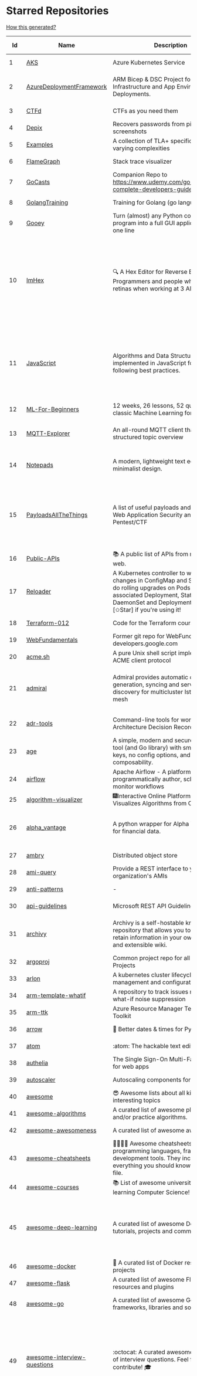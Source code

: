 # Starred Repositories  
[How this generated?](../master/USAGE.md)  
  
| Id 			| Name			| Description | Star Counts | Topics/Tags   | Last Updated 	|  
| ----------- | ----------- 	| ----------- | ----------- | ----------- 	| -----------   |  
|1|[AKS](https://github.com/Azure/AKS.git)|Azure Kubernetes Service|1627||23-11-2022|  
|2|[AzureDeploymentFramework](https://github.com/brwilkinson/AzureDeploymentFramework.git)|ARM Bicep & DSC Project for Azure Infrastructure and App Environment Deployments.|82|bicep, powershell, arm-templates, desiredstateconfiguration, azure|12-9-2022|  
|3|[CTFd](https://github.com/CTFd/CTFd.git)|CTFs as you need them|4335|ctf, security, education, flask, ctfd|18-11-2022|  
|4|[Depix](https://github.com/beurtschipper/Depix.git)|Recovers passwords from pixelized screenshots|22977||16-6-2022|  
|5|[Examples](https://github.com/tlaplus/Examples.git)|A collection of TLA+ specifications of varying complexities|990|tlaplus, pluscal, protocol, algorithm|29-11-2022|  
|6|[FlameGraph](https://github.com/brendangregg/FlameGraph.git)|Stack trace visualizer|13938||18-9-2022|  
|7|[GoCasts](https://github.com/StephenGrider/GoCasts.git)|Companion Repo to https://www.udemy.com/go-the-complete-developers-guide/|1829|||  
|8|[GolangTraining](https://github.com/GoesToEleven/GolangTraining.git)|Training for Golang (go language)|8617||4-12-2018|  
|9|[Gooey](https://github.com/chriskiehl/Gooey.git)|Turn (almost) any Python command line program into a full GUI application with one line|16923||8-5-2022|  
|10|[ImHex](https://github.com/WerWolv/ImHex.git)|🔍 A Hex Editor for Reverse Engineers, Programmers and people who value their retinas when working at 3 AM.|22659|hex-editor, reverse-engineering, ips, dear-imgui, disassembler, analyzer, mathematical-evaluator, pattern-language, dark-mode, hacktoberfest, forensics, multi-platform, binary-analysis, c-plus-plus, static-analysis, windows, cybersecurity, hacking, preprocessor|29-11-2022|  
|11|[JavaScript](https://github.com/TheAlgorithms/JavaScript.git)|Algorithms and Data Structures implemented in JavaScript for beginners, following best practices.|23834|algorithm, algorithm-challenges, data-structures, cryptography, cipher, search, sort, sorting-algorithms, mathematics, conversions, hacktoberfest, javascript, algorithms-implemented, algorithms|13-11-2022|  
|12|[ML-For-Beginners](https://github.com/microsoft/ML-For-Beginners.git)|12 weeks, 26 lessons, 52 quizzes, classic Machine Learning for all|42955||27-9-2022|  
|13|[MQTT-Explorer](https://github.com/thomasnordquist/MQTT-Explorer.git)|An all-round MQTT client that provides a structured topic overview|2063|mqtt, mqtt-explorer, homeautomation, mqtt-client, mqtt-smarthome, mqtt-tool|27-2-2022|  
|14|[Notepads](https://github.com/0x7c13/Notepads.git)|A modern, lightweight text editor with a minimalist design.|6897|fluent, notepad, texteditor, uwp, markdown, diff-viewer, windows, app|7-6-2022|  
|15|[PayloadsAllTheThings](https://github.com/swisskyrepo/PayloadsAllTheThings.git)|A list of useful payloads and bypass for Web Application Security and Pentest/CTF|43286|pentest, payload, bypass, web-application, hacking, vulnerability, bounty, methodology, privilege-escalation, penetration-testing, cheatsheet, security, enumeration, bugbounty, redteam, payloads, hacktoberfest|26-11-2022|  
|16|[Public-APIs](https://github.com/n0shake/Public-APIs.git)|📚 A public list of APIs from round the web.|19181|||  
|17|[Reloader](https://github.com/stakater/Reloader.git)|A Kubernetes controller to watch changes in ConfigMap and Secrets and do rolling upgrades on Pods with their associated Deployment, StatefulSet, DaemonSet and DeploymentConfig – [✩Star] if you're using it!|4380||10-10-2022|  
|18|[Terraform-012](https://github.com/addamstj/Terraform-012.git)|Code for the Terraform course|77||6-7-2020|  
|19|[WebFundamentals](https://github.com/google/WebFundamentals.git)|Former git repo for WebFundamentals on developers.google.com|13598||10-8-2022|  
|20|[acme.sh](https://github.com/acmesh-official/acme.sh.git)|A pure Unix shell script implementing ACME client protocol|29421||23-11-2022|  
|21|[admiral](https://github.com/istio-ecosystem/admiral.git)|Admiral provides automatic configuration generation, syncing and service discovery for multicluster Istio service mesh|492|admiral, service-mesh, istio, k8s, multi-cluster, automation, configuration, service-discovery, multicluster, microservices, clusters|14-11-2022|  
|22|[adr-tools](https://github.com/npryce/adr-tools.git)|Command-line tools for working with Architecture Decision Records|3638|architecture-decision-records, documentation, architecture, markdown|30-3-2020|  
|23|[age](https://github.com/FiloSottile/age.git)|A simple, modern and secure encryption tool (and Go library) with small explicit keys, no config options, and UNIX-style composability.|12140|built-at-rc, age-encryption|28-10-2022|  
|24|[airflow](https://github.com/apache/airflow.git)|Apache Airflow - A platform to programmatically author, schedule, and monitor workflows|28304||30-11-2022|  
|25|[algorithm-visualizer](https://github.com/algorithm-visualizer/algorithm-visualizer.git)|:fireworks:Interactive Online Platform that Visualizes Algorithms from Code|41454||13-4-2022|  
|26|[alpha_vantage](https://github.com/RomelTorres/alpha_vantage.git)|A python wrapper for Alpha Vantage API for financial data.|3778|alpha-vantage, pandas, financial-data, python, stock, alphavantage, json, finance, api-wrapper, cryptocurrency, bitcoin|14-6-2021|  
|27|[ambry](https://github.com/linkedin/ambry.git)|Distributed object store|1567||22-11-2022|  
|28|[ami-query](https://github.com/intuit/ami-query.git)|Provide a REST interface to your organization's AMIs|39||31-8-2020|  
|29|[anti-patterns](https://github.com/tonybaloney/anti-patterns.git)|-|115||15-7-2022|  
|30|[api-guidelines](https://github.com/microsoft/api-guidelines.git)|Microsoft REST API Guidelines|20358||16-11-2022|  
|31|[archivy](https://github.com/archivy/archivy.git)|Archivy is a self-hostable knowledge repository that allows you to learn and retain information in your own personal and extensible wiki.|2936|elasticsearch, knowledge, productivity, python, knowledge-base, note-taking, digital-brain, cli, hacktoberfest|8-9-2022|  
|32|[argoproj](https://github.com/argoproj/argoproj.git)|Common project repo for all Argo Projects|365||26-11-2022|  
|33|[arlon](https://github.com/arlonproj/arlon.git)|A kubernetes cluster lifecycle management and configuration tool|103|kubernetes, k8s, gitops|29-11-2022|  
|34|[arm-template-whatif](https://github.com/Azure/arm-template-whatif.git)|A repository to track issues related to what-if noise suppression|65||2-8-2022|  
|35|[arm-ttk](https://github.com/Azure/arm-ttk.git)|Azure Resource Manager Template Toolkit|354||21-11-2022|  
|36|[arrow](https://github.com/arrow-py/arrow.git)|🏹 Better dates & times for Python|8131||15-11-2022|  
|37|[atom](https://github.com/atom/atom.git)|:atom: The hackable text editor|58742||22-11-2022|  
|38|[authelia](https://github.com/authelia/authelia.git)|The Single Sign-On Multi-Factor portal for web apps|14780||29-11-2022|  
|39|[autoscaler](https://github.com/kubernetes/autoscaler.git)|Autoscaling components for Kubernetes|6296||29-11-2022|  
|40|[awesome](https://github.com/sindresorhus/awesome.git)|😎 Awesome lists about all kinds of interesting topics|228044|awesome, awesome-list, unicorns, lists, resources|28-11-2022|  
|41|[awesome-algorithms](https://github.com/tayllan/awesome-algorithms.git)|A curated list of awesome places to learn and/or practice algorithms.|12747||9-5-2022|  
|42|[awesome-awesomeness](https://github.com/bayandin/awesome-awesomeness.git)|A curated list of awesome awesomeness|29562||24-3-2022|  
|43|[awesome-cheatsheets](https://github.com/LeCoupa/awesome-cheatsheets.git)|👩‍💻👨‍💻 Awesome cheatsheets for popular programming languages, frameworks and development tools. They include everything you should know in one single file.|31443||28-8-2022|  
|44|[awesome-courses](https://github.com/prakhar1989/awesome-courses.git)|:books: List of awesome university courses for learning Computer Science!|44172||12-11-2022|  
|45|[awesome-deep-learning](https://github.com/ChristosChristofidis/awesome-deep-learning.git)|A curated list of awesome Deep Learning tutorials, projects and communities.|19836|deep-learning, neural-network, machine-learning, awesome, awesome-list, recurrent-networks, deep-networks, deep-learning-tutorial, face-images||  
|46|[awesome-docker](https://github.com/veggiemonk/awesome-docker.git)|:whale: A curated list of Docker resources and projects|23517||25-11-2022|  
|47|[awesome-flask](https://github.com/humiaozuzu/awesome-flask.git)|A curated list of awesome Flask resources and plugins|11000|flask, flask-resources, awesome|17-9-2019|  
|48|[awesome-go](https://github.com/avelino/awesome-go.git)|A curated list of awesome Go frameworks, libraries and software|91937|golang, golang-library, go, awesome, awesome-list, hacktoberfest|28-11-2022|  
|49|[awesome-interview-questions](https://github.com/DopplerHQ/awesome-interview-questions.git)|:octocat: A curated awesome list of lists of interview questions. Feel free to contribute! :mortar_board: |51662|awesome-list, awesomeness, interview-questions, interviewing, interview-practice, ruby, javascript, awesome, list, python-interview-questions, rails-interview, javascript-interview-questions, angularjs-interview-questions, android-interview-questions||  
|50|[awesome-kubernetes](https://github.com/ramitsurana/awesome-kubernetes.git)|A curated list for awesome kubernetes sources :ship::tada:|13261|kubernetes, minikube, meetup, resource, kubernetes-sources, google-cloud, kubernetes-cluster, deploy-kubernetes, aws, enterprise-kubernetes-products, monitoring-kubernetes, azure, schedule, google-kubernetes, docker, cloud-providers, books, machine-learning|27-11-2022|  
|51|[awesome-kubernetes](https://github.com/nubenetes/awesome-kubernetes.git)|A curated list of awesome references collected since 2018.|365||6-11-2022|  
|52|[awesome-macOS](https://github.com/iCHAIT/awesome-macOS.git)|  A curated list of awesome applications, softwares, tools and shiny things for macOS.|13637|macos, mac, awesome-list, apple, awesome-lists, awesome, list||  
|53|[awesome-machine-learning](https://github.com/josephmisiti/awesome-machine-learning.git)|A curated list of awesome Machine Learning frameworks, libraries and software.|56833||23-11-2022|  
|54|[awesome-macos-command-line](https://github.com/herrbischoff/awesome-macos-command-line.git)|Use your macOS terminal shell to do awesome things.|26648||2-9-2021|  
|55|[awesome-microservices](https://github.com/mfornos/awesome-microservices.git)|A curated list of Microservice Architecture related principles and technologies.|11622|awesome, microservices, microservices-architecture, cloud-native, cloud-computing||  
|56|[awesome-pentest](https://github.com/enaqx/awesome-pentest.git)|A collection of awesome penetration testing resources, tools and other shiny things|17338||25-8-2022|  
|57|[awesome-python](https://github.com/vinta/awesome-python.git)|A curated list of awesome Python frameworks, libraries, software and resources|148317||24-10-2022|  
|58|[awesome-python-applications](https://github.com/mahmoud/awesome-python-applications.git)|💿 Free software that works great, and also happens to be open-source Python. |14105|python, application, video, audio, graphics, gui, productivity, education, science, game|10-7-2022|  
|59|[awesome-readme](https://github.com/matiassingers/awesome-readme.git)|A curated list of awesome READMEs|13388|awesome-list, awesome, list, readme|26-10-2022|  
|60|[awesome-scalability](https://github.com/binhnguyennus/awesome-scalability.git)|The Patterns of Scalable, Reliable, and Performant Large-Scale Systems|42092|system-design, backend, scalability, interview, architecture, devops, design-patterns, interview-questions, awesome-list, big-data, awesome, resources, lists, web-development, programming, system, interview-practice, computer-science, distributed-systems, machine-learning|6-11-2022|  
|61|[awesome-selfhosted](https://github.com/awesome-selfhosted/awesome-selfhosted.git)|A list of Free Software network services and web applications which can be hosted on your own servers|109993|selfhosted, awesome, awesome-list, privacy, hosting, cloud, self-hosted|29-11-2022|  
|62|[awesome-shell](https://github.com/alebcay/awesome-shell.git)|A curated list of awesome command-line frameworks, toolkits, guides and gizmos. Inspired by awesome-php.|25652||27-4-2022|  
|63|[awesome-sysadmin](https://github.com/awesome-foss/awesome-sysadmin.git)|A curated list of amazingly awesome open source sysadmin resources.|15835|awesome, awesome-list, sysadmin, list|13-11-2022|  
|64|[awesome-vscode](https://github.com/viatsko/awesome-vscode.git)|🎨 A curated list of delightful VS Code packages and resources.|21490|visual-studio, vscode, vscode-theme, vscode-extension, awesome, awesome-list, list, visualstudio, visual-studio-code, visual-studio-code-extension, visual-studio-code-theme||  
|65|[aws-cdk](https://github.com/aws/aws-cdk.git)|The AWS Cloud Development Kit is a framework for defining cloud infrastructure in code|9549|aws, infrastructure-as-code, typescript, cloud-infrastructure|29-11-2022|  
|66|[aws-cli](https://github.com/aws/aws-cli.git)|Universal Command Line Interface for Amazon Web Services|13160||29-11-2022|  
|67|[aws-eks-kubernetes-masterclass](https://github.com/stacksimplify/aws-eks-kubernetes-masterclass.git)|AWS EKS Kubernetes - Masterclass   DevOps, Microservices|654|kubernetes, kubernetes-pods, kubernetes-deployment, kubernetes-services, kubernetes-secrets, aws-eks, aws-eks-cluster, aws-ebs, aws-rds, aws-alb, aws-alb-ingress-controller, aws-fargate, aws-codebuild, aws-codecommit, aws-codepipeline, fluentd, aws-cloudwatch, docker, yaml|3-3-2022|  
|68|[azkaban](https://github.com/azkaban/azkaban.git)|Azkaban workflow manager.|4168||29-11-2022|  
|69|[azure-cli](https://github.com/Azure/azure-cli.git)|Azure Command-Line Interface|3323|azure, azure-cli, cloud|29-11-2022|  
|70|[azure-docs-bicep-samples](https://github.com/Azure/azure-docs-bicep-samples.git)|-|39||1-11-2022|  
|71|[azure-functions-host](https://github.com/Azure/azure-functions-host.git)|The host/runtime that powers Azure Functions|1775||29-11-2022|  
|72|[azure-monitor-opencensus-python](https://github.com/Azure-Samples/azure-monitor-opencensus-python.git)|Sample repository demonstrating Azure Monitor exporters for Opencensus Python|17||3-8-2022|  
|73|[azure-powershell](https://github.com/Azure/azure-powershell.git)|Microsoft Azure PowerShell|3373|azure, powershell, microsoft-azure-powershell, arm, microsoft|30-11-2022|  
|74|[azure-rest-api-specs](https://github.com/Azure/azure-rest-api-specs.git)|The source for REST API specifications for Microsoft Azure.|1887||30-11-2022|  
|75|[azure-sdk-for-python](https://github.com/Azure/azure-sdk-for-python.git)|This repository is for active development of the Azure SDK for Python. For consumers of the SDK we recommend visiting our public developer docs at https://docs.microsoft.com/python/azure/ or our versioned developer docs at https://azure.github.io/azure-sdk-for-python. |3319|python, azure, azure-sdk, hacktoberfest|30-11-2022|  
|76|[azure4everyone-samples](https://github.com/MarczakIO/azure4everyone-samples.git)|-|200||12-2-2022|  
|77|[backstage](https://github.com/backstage/backstage.git)|Backstage is an open platform for building developer portals|19450|infrastructure, dx, developer-experience, developer-portal, service-catalog, microservices, cncf, backstage, hacktoberfest|30-11-2022|  
|78|[behave](https://github.com/behave/behave.git)|BDD, Python style.|2729||23-11-2022|  
|79|[benten](https://github.com/intuit/benten.git)|Chatbot Development Framework (with Slack integration for Jira and Jenkins)|131||31-3-2021|  
|80|[bhai-lang](https://github.com/DulLabs/bhai-lang.git)|A toy programming language written in Typescript|3569||17-4-2022|  
|81|[bicep](https://github.com/Azure/bicep.git)|Bicep is a declarative language for describing and deploying Azure resources|2608||29-11-2022|  
|82|[bitcoin](https://github.com/bitcoin/bitcoin.git)|Bitcoin Core integration/staging tree|67183|bitcoin, c-plus-plus, p2p, cryptocurrency, cryptography|29-11-2022|  
|83|[black](https://github.com/psf/black.git)|The uncompromising Python code formatter|30324|python, code, formatter, codeformatter, gofmt, yapf, autopep8, pre-commit-hook, hacktoberfest|21-11-2022|  
|84|[blackfriday](https://github.com/russross/blackfriday.git)|Blackfriday: a markdown processor for Go|5046||27-10-2020|  
|85|[bokeh](https://github.com/bokeh/bokeh.git)|Interactive Data Visualization in the browser, from  Python|16946|bokeh, python, interactive-plots, javascript, visualization, plotting, plots, data-visualisation, notebooks, jupyter, visualisation, numfocus|29-11-2022|  
|86|[boto3](https://github.com/boto/boto3.git)|AWS SDK for Python|7736||29-11-2022|  
|87|[boulder](https://github.com/letsencrypt/boulder.git)|An ACME-based certificate authority, written in Go. |4477|boulder, go, acme, certificate-authority, tls, lets-encrypt, ca, pki, rfc8555|29-11-2022|  
|88|[brackets](https://github.com/adobe/brackets.git)|An open source code editor for the web, written in JavaScript, HTML and CSS.|33520||18-3-2021|  
|89|[brooklin](https://github.com/linkedin/brooklin.git)|An extensible distributed system for reliable nearline data streaming at scale|801|distributed-systems, data-streaming, scalability, kafka-mirror-maker, kafka, change-data-capture, java, linkedin|14-11-2022|  
|90|[brotli](https://github.com/google/brotli.git)|Brotli compression format|11667||17-11-2022|  
|91|[build-your-own-x](https://github.com/codecrafters-io/build-your-own-x.git)|Master programming by recreating your favorite technologies from scratch.|176296|programming, tutorials, tutorial-code, tutorial-exercises, free, awesome-list|28-11-2022|  
|92|[caddy](https://github.com/caddyserver/caddy.git)|Fast and extensible multi-platform HTTP/1-2-3 web server with automatic HTTPS|44533|go, web-server, caddyfile, http, http-server, reverse-proxy, https, tls, automatic-https, privacy, security, acme, caddy, golang, http3, hacktoberfest|24-11-2022|  
|93|[celery](https://github.com/celery/celery.git)|Distributed Task Queue (development branch)|20505|python, task-manager, task-scheduler, task-runner, queue-workers, queued-jobs, queue-tasks, amqp, redis, sqs, sqs-queue, python3, python-library, redis-queue||  
|94|[cert-manager](https://github.com/cert-manager/cert-manager.git)|Automatically provision and manage TLS certificates in Kubernetes|9670|kubernetes, letsencrypt, tls, certificate, crd, hacktoberfest||  
|95|[chalice](https://github.com/aws/chalice.git)|Python Serverless Microframework for AWS|9325|python, aws, aws-lambda, cloud, serverless, serverless-framework, aws-apigateway, lambda, python3, python27|1-9-2022|  
|96|[chaosmonkey](https://github.com/Netflix/chaosmonkey.git)|Chaos Monkey is a resiliency tool that helps applications tolerate random instance failures.|12960||30-10-2020|  
|97|[charts](https://github.com/helm/charts.git)|⚠️(OBSOLETE) Curated applications for Kubernetes|15462||21-12-2021|  
|98|[cheat.sh](https://github.com/chubin/cheat.sh.git)|the only cheat sheet you need|32899||18-4-2022|  
|99|[cilium](https://github.com/cilium/cilium.git)|eBPF-based Networking, Security, and Observability|13648||30-11-2022|  
|100|[clair](https://github.com/quay/clair.git)|Vulnerability Static Analysis for Containers|9188|containers, static-analysis, go, kubernetes, docker, oci, oci-image, vulnerabilities, clair|23-11-2022|  
|101|[cli](https://github.com/cli/cli.git)|GitHub’s official command line tool|30594|github-api-v4, cli, git, golang|28-11-2022|  
|102|[cli-spinners](https://github.com/sindresorhus/cli-spinners.git)|Spinners for use in the terminal|2071||24-7-2022|  
|103|[cli53](https://github.com/barnybug/cli53.git)|Command line tool for Amazon Route 53|1828||8-4-2022|  
|104|[click](https://github.com/pallets/click.git)|Python composable command line interface toolkit|13220|python, cli, click, pallets||  
|105|[cloud-custodian](https://github.com/cloud-custodian/cloud-custodian.git)|Rules engine for cloud security, cost optimization, and governance, DSL in yaml for policies to query, filter, and take actions on resources|4540|aws, compliance, cloud, rules-engine, cloud-computing, management, serverless, lambda, gcp, azure|29-11-2022|  
|106|[cobra](https://github.com/spf13/cobra.git)|A Commander for modern Go CLI interactions|29737||26-11-2022|  
|107|[codebytere.github.io](https://github.com/codebytere/codebytere.github.io.git)|personal website|467||15-9-2022|  
|108|[codesearch](https://github.com/google/codesearch.git)|Fast, indexed regexp search over large file trees|3207||29-3-2020|  
|109|[compose](https://github.com/docker/compose.git)|Define and run multi-container applications with Docker|27867|docker, docker-compose, orchestration, go, golang|29-11-2022|  
|110|[consul](https://github.com/hashicorp/consul.git)|Consul is a distributed, highly available, and data center aware solution to connect and configure applications across dynamic, distributed infrastructure.|25712|consul, service-mesh, service-discovery, kubernetes, vault, ecs, api-gateway|29-11-2022|  
|111|[containerd](https://github.com/containerd/containerd.git)|An open and reliable container runtime|12631||30-11-2022|  
|112|[core](https://github.com/home-assistant/core.git)|:house_with_garden: Open source home automation that puts local control and privacy first.|56337|python, home-automation, iot, internet-of-things, mqtt, raspberry-pi, asyncio, hacktoberfest|30-11-2022|  
|113|[coredns](https://github.com/coredns/coredns.git)|CoreDNS is a DNS server that chains plugins|10012||28-11-2022|  
|114|[coreutils](https://github.com/uutils/coreutils.git)|Cross-platform Rust rewrite of the GNU coreutils|12849|rust, coreutils, gnu-coreutils, busybox, cross-platform, command-line-tool||  
|115|[crouton](https://github.com/dnschneid/crouton.git)|Chromium OS Universal Chroot Environment|8231|chroot, shell, crouton, minecraft, ubuntu, debian, kali, linux, chromeos|27-11-2022|  
|116|[curl](https://github.com/curl/curl.git)|A command line tool and library for transferring data with URL syntax, supporting DICT, FILE, FTP, FTPS, GOPHER, GOPHERS, HTTP, HTTPS, IMAP, IMAPS, LDAP, LDAPS, MQTT, POP3, POP3S, RTMP, RTMPS, RTSP, SCP, SFTP, SMB, SMBS, SMTP, SMTPS, TELNET and TFTP. libcurl offers a myriad of powerful features|27581|http, https, ftp, user-agent, client, library, curl, libcurl, c, transfer-data, ldap, mqtt, sftp, scp, imaps, gopher, pop3, transferring-data, hacktoberfest|29-11-2022|  
|117|[dailybot](https://github.com/sapumar/dailybot.git)|Simple telegram bot to remind about the daily stand up|8||23-12-2021|  
|118|[dapr](https://github.com/dapr/dapr.git)|Dapr is a portable, event-driven, runtime for building distributed applications across cloud and edge.|19926||28-11-2022|  
|119|[dashboard](https://github.com/kubernetes/dashboard.git)|General-purpose web UI for Kubernetes clusters|11916|||  
|120|[datamodel-code-generator](https://github.com/koxudaxi/datamodel-code-generator.git)|Pydantic model generator for easy conversion of JSON, OpenAPI, JSON Schema, and YAML data sources.|1289|openapi, code-generator, python, pydantic, generator, fastapi, json-schema, datamodel, swagger, yaml, csv, openapi-codegen, swagger-codegen|23-11-2022|  
|121|[deepdiff](https://github.com/seperman/deepdiff.git)|DeepDiff: Deep Difference and search of any Python object/data. DeepHash: Hash of any object based on its contents. Delta: Use deltas to reconstruct objects by adding deltas together.|1527|python, tree, deep-search, repetition, difference, comparison, report-repetition, nested, recursive, diff, delta, distance, distance-calculation, deepdiff, deephash, hash, hashing, reconstruction|18-10-2022|  
|122|[design-patterns-for-humans](https://github.com/kamranahmedse/design-patterns-for-humans.git)|An ultra-simplified explanation to design patterns|35504|design-patterns, architecture, software-engineering, engineering, principles, computer-science|27-8-2022|  
|123|[developer-roadmap](https://github.com/kamranahmedse/developer-roadmap.git)|Interactive roadmaps, guides and other educational content to help developers grow in their careers.|219782|computer-science, roadmap, developer-roadmap, frontend-roadmap, devops-roadmap, backend-roadmap, react-roadmap, angular-roadmap, python-roadmap, go-roadmap, java-roadmap, dba-roadmap, vue-roadmap, blockchain-roadmap, javascript-roadmap, nodejs-roadmap, qa-roadmap, software-architect-roadmap|29-11-2022|  
|124|[devops-exercises](https://github.com/bregman-arie/devops-exercises.git)|Linux, Jenkins, AWS, SRE, Prometheus, Docker, Python, Ansible, Git, Kubernetes, Terraform, OpenStack, SQL, NoSQL, Azure, GCP, DNS, Elastic, Network, Virtualization. DevOps Interview Questions|33933|devops, aws, linux, ansible, python, docker, prometheus, containers, git, kubernetes, interview, interview-questions, terraform, azure, openstack, sql, coding, sre, production-engineer|23-11-2022|  
|125|[diagrams](https://github.com/mingrammer/diagrams.git)|:art: Diagram as Code for prototyping cloud system architectures|27247|diagram, diagram-as-code, architecture, graphviz|27-11-2022|  
|126|[discourse](https://github.com/discourse/discourse.git)|A platform for community discussion. Free, open, simple.|36901|discourse, javascript, rails, ruby, ember, forum, postgresql|30-11-2022|  
|127|[dive](https://github.com/wagoodman/dive.git)|A tool for exploring each layer in a docker image|34662||2-7-2021|  
|128|[django](https://github.com/django/django.git)|The Web framework for perfectionists with deadlines.|67509|python, django, web, framework, orm, templates, models, views, apps|29-11-2022|  
|129|[django-health-check](https://github.com/revsys/django-health-check.git)|a pluggable app that runs a full check on the deployment, using a number of plugins to check e.g. database, queue server, celery processes, etc.|917|django, monitoring|8-11-2022|  
|130|[dns](https://github.com/miekg/dns.git)|DNS library in Go|6627|dnssec, go, dns-library, dns|12-11-2022|  
|131|[dnsperf](https://github.com/cobblau/dnsperf.git)|A DNS performance tool.|204||14-10-2017|  
|132|[docker-cheat-sheet](https://github.com/wsargent/docker-cheat-sheet.git)|Docker Cheat Sheet|21235|docker, cheet-sheet|23-6-2022|  
|133|[dockerfiles](https://github.com/jessfraz/dockerfiles.git)|Various Dockerfiles I use on the desktop and on servers.|12870|dockerfiles, bash, docker, dockerfile, linux, shell, containers|27-3-2021|  
|134|[doitlive](https://github.com/sloria/doitlive.git)|Because sometimes you need to do it live|3215|command-line, presentations, python, live-coding, cli, click, bash, zsh, ipython, script, hacktoberfest||  
|135|[draft-classic](https://github.com/Azure/draft-classic.git)|A tool for developers to create cloud-native applications on Kubernetes.|3946|||  
|136|[drawio](https://github.com/jgraph/drawio.git)|draw.io is a JavaScript, client-side editor for general diagramming and whiteboarding|32199||22-11-2022|  
|137|[duf](https://github.com/muesli/duf.git)|Disk Usage/Free Utility - a better 'df' alternative|10184|hacktoberfest, disk-space, disk-usage, df, linux, macos, freebsd, openbsd, windows, user-friendly, cli, terminal, filesystem, tui|8-11-2022|  
|138|[echarts](https://github.com/apache/echarts.git)|Apache ECharts is a powerful, interactive charting and data visualization library for browser|53494|echarts, data-visualization, charts, charting-library, visualization, apache, data-viz, canvas, svg|25-11-2022|  
|139|[echo](https://github.com/labstack/echo.git)|High performance, minimalist Go web framework|24326|go, echo, web, middleware, microservice, websocket, ssl, letsencrypt, micro-framework, https, http2, web-framework, labstack-echo||  
|140|[ecs-refarch-service-discovery](https://github.com/awslabs/ecs-refarch-service-discovery.git)|An EC2 Container Service Reference Architecture for providing Service Discovery to containers using CloudWatch Events, Lambda and Route 53 private hosted zones. |441||25-7-2016|  
|141|[eks-anywhere](https://github.com/aws/eks-anywhere.git)|Run Amazon EKS on your own infrastructure 🚀|1668|kubernetes, aws, k8s, kubernetes-cluster, kubernetes-deployment, eks, vmware, docker, baremetal, baremetal-provisioning, tinkerbell|30-11-2022|  
|142|[elasticsearch](https://github.com/elastic/elasticsearch.git)|Free and Open, Distributed, RESTful Search Engine|62003|elasticsearch, java, search-engine|29-11-2022|  
|143|[eng-practices](https://github.com/google/eng-practices.git)|Google's Engineering Practices documentation|18927||17-8-2022|  
|144|[engineering-blogs](https://github.com/kilimchoi/engineering-blogs.git)|A curated list of engineering blogs|22467|engineering-blogs, tech, programming-blogs, software-development, lists|28-10-2022|  
|145|[envoy](https://github.com/envoyproxy/envoy.git)|Cloud-native high-performance edge/middle/service proxy|20991|cats, rocket-ships, cars, more-cats, cats-over-dogs, nanoservices, corgis, cncf|30-11-2022|  
|146|[eruda](https://github.com/liriliri/eruda.git)|Console for mobile browsers|13207|console, mobile, debugger, developer-tools, eruda|29-11-2022|  
|147|[etcd](https://github.com/etcd-io/etcd.git)|Distributed reliable key-value store for the most critical data of a distributed system|41969|||  
|148|[every-programmer-should-know](https://github.com/mtdvio/every-programmer-should-know.git)|A collection of (mostly) technical things every software developer should know about|64855||23-11-2022|  
|149|[ewd998](https://github.com/tlaplus-workshops/ewd998.git)|Distributed termination detection on a ring, due to Shmuel Safra:|30|termination, detection, distsys, tlaplus, specs, model-checking, theorem-proving, refinement, safety, liveness|28-10-2022|  
|150|[examples](https://github.com/kubernetes/examples.git)|Kubernetes application example tutorials|5283||21-7-2022|  
|151|[external-dns](https://github.com/kubernetes-sigs/external-dns.git)|Configure external DNS servers (AWS Route53, Google CloudDNS and others) for Kubernetes Ingresses and Services|5835|dns, kubernetes, route53, aws, clouddns, gcp, ingress, k8s-sig-network, dns-record, dns-providers, external-dns, dns-controller, dns-servers|29-11-2022|  
|152|[faas](https://github.com/openfaas/faas.git)|OpenFaaS - Serverless Functions Made Simple|22396|functions-as-a-service, functions, lambda, serverless, prometheus, kubernetes, k8s, serverless-functions, paas, gitops, faas, docker, golang, nodejs|24-10-2022|  
|153|[face_recognition](https://github.com/ageitgey/face_recognition.git)|The world's simplest facial recognition api for Python and the command line|46627||10-6-2022|  
|154|[faker](https://github.com/joke2k/faker.git)|Faker is a Python package that generates fake data for you.|15113|python, fake, testing, dataset, fake-data, test-data, test-data-generator|28-11-2022|  
|155|[falcon](https://github.com/falconry/falcon.git)|The no-magic web data plane API and microservices framework for Python developers, with a focus on reliability, correctness, and performance at scale.|8959|python, framework, rest, microservices, web, api, http, wsgi, asgi, api-rest, hacktoberfest-accepted, hacktoberfest2022, hacktoberfest|27-11-2022|  
|156|[fastapi](https://github.com/tiangolo/fastapi.git)|FastAPI framework, high performance, easy to learn, fast to code, ready for production|52021|python, json, swagger-ui, redoc, starlette, openapi, api, openapi3, framework, async, asyncio, uvicorn, python3, python-types, pydantic, json-schema, fastapi, swagger, rest, web|29-11-2022|  
|157|[fasthttp](https://github.com/valyala/fasthttp.git)|Fast HTTP package for Go. Tuned for high performance. Zero memory allocations in hot paths. Up to 10x faster than net/http|18741|||  
|158|[fd](https://github.com/sharkdp/fd.git)|A simple, fast and user-friendly alternative to 'find'|25447|command-line, tool, filesystem, search, regex, rust, cli, terminal, hacktoberfest|29-11-2022|  
|159|[first-contributions](https://github.com/firstcontributions/first-contributions.git)|🚀✨ Help beginners to contribute to open source projects|30289|open-source, tutorial, contribution, community, tutorials, beginner, beginner-friendly, contributions, contributions-welcome, good-first-issue, help-wanted|30-11-2022|  
|160|[flamethrower](https://github.com/DNS-OARC/flamethrower.git)|a DNS performance and functional testing utility supporting UDP, TCP, DoT and DoH (by @ns1labs)|263||5-7-2022|  
|161|[flasgger](https://github.com/flasgger/flasgger.git)|Easy OpenAPI specs and Swagger UI for your Flask API|3123|api, flask, openapi, openapi-specification, marshmallow, swagger, swagger-ui, api-documentation, api-framework, flask-restful, restful, rest-api, flask-extension, flask-extensions|21-1-2022|  
|162|[flask-celery-example](https://github.com/miguelgrinberg/flask-celery-example.git)|This repository contains the example code for my blog article Using Celery with Flask.|1109||12-9-2021|  
|163|[flower](https://github.com/mher/flower.git)|Real-time monitor and web admin for Celery distributed task queue|5465|celery, task-queue, monitoring, administration, workers, rabbitmq, redis, python, asynchronous|14-11-2022|  
|164|[flux](https://github.com/fluxcd/flux.git)|Successor: https://github.com/fluxcd/flux2|6948|kubernetes, gitops, legacy|1-11-2022|  
|165|[forcediphttpsadapter](https://github.com/Roadmaster/forcediphttpsadapter.git)|A requests TransportAdapter allowing to force a specific IP for HTTPS connections.|43||1-11-2021|  
|166|[fortio](https://github.com/fortio/fortio.git)|Fortio load testing library, command line tool, advanced echo server and web UI in go (golang). Allows to specify a set query-per-second load and record latency histograms and other useful stats.|2758||24-11-2022|  
|167|[free-for-dev](https://github.com/ripienaar/free-for-dev.git)|A list of SaaS, PaaS and IaaS offerings that have free tiers of interest to devops and infradev|62869|free-for-developers, awesome-list||  
|168|[free-programming-books](https://github.com/EbookFoundation/free-programming-books.git)|:books: Freely available programming books|257155|education, books, list, resource, hacktoberfest|27-11-2022|  
|169|[frp](https://github.com/fatedier/frp.git)|A fast reverse proxy to help you expose a local server behind a NAT or firewall to the internet.|62296|||  
|170|[fucking-algorithm](https://github.com/labuladong/fucking-algorithm.git)|刷算法全靠套路，认准 labuladong 就够了！English version supported! Crack LeetCode, not only how, but also why. |112260|leetcode, algorithms, interview-questions, data-structures, kmp, dynamic-programming, computer-science, dynamic-programming-algorithm|29-11-2022|  
|171|[gcsfuse](https://github.com/GoogleCloudPlatform/gcsfuse.git)|A user-space file system for interacting with Google Cloud Storage|1565||29-11-2022|  
|172|[gin](https://github.com/gin-gonic/gin.git)|Gin is a HTTP web framework written in Go (Golang). It features a Martini-like API with much better performance -- up to 40 times faster. If you need smashing performance, get yourself some Gin.|64723|server, middleware, framework, go, router, performance, gin|23-11-2022|  
|173|[git-standup](https://github.com/kamranahmedse/git-standup.git)|Recall what you did on the last working day. Psst! or be nosy and find what someone else in your team did ;-)|7269|standup, git-standup, agile, meeting, git, git-addons, git-|30-9-2021|  
|174|[gitbook](https://github.com/GitbookIO/gitbook.git)|📝 Modern documentation format and toolchain using Git and Markdown|25210||27-12-2018|  
|175|[github-cheat-sheet](https://github.com/tiimgreen/github-cheat-sheet.git)|A list of cool features of Git and GitHub.|38291|awesome, awesome-list, list, github, git|28-5-2022|  
|176|[github-readme-stats](https://github.com/anuraghazra/github-readme-stats.git)|:zap: Dynamically generated stats for your github readmes|48450|profile-readme, dynamic, readme-generator, serverless, hacktoberfest, readme-stats|22-11-2022|  
|177|[github1s](https://github.com/conwnet/github1s.git)|One second to read GitHub code with VS Code.|21443|hacktoberfest, vscode|7-11-2022|  
|178|[gitignore](https://github.com/github/gitignore.git)|A collection of useful .gitignore templates|141298|gitignore, git|10-5-2022|  
|179|[gitui](https://github.com/extrawurst/gitui.git)|Blazing 💥 fast terminal-ui for git written in rust 🦀|11530|rust, tui, terminal, git, command-line-tool, command-line-interface, async, hacktoberfest, bash|28-11-2022|  
|180|[glb-director](https://github.com/github/glb-director.git)|GitHub Load Balancer Director and supporting tooling.|2218||22-11-2022|  
|181|[gloo](https://github.com/solo-io/gloo.git)|The Feature-rich, Kubernetes-native, Next-Generation API Gateway Built on Envoy|3617|gloo, envoy, api-gateway, serverless, api-management, kubernetes, kubernetes-ingress-controller, microservices, hybrid-apps, legacy-apps, grpc, cloud-native, envoy-proxy|28-11-2022|  
|182|[go-github](https://github.com/google/go-github.git)|Go library for accessing the GitHub v3 API|8978|go, github-api, github, golang, hacktoberfest|29-11-2022|  
|183|[go-metrics](https://github.com/rcrowley/go-metrics.git)|Go port of Coda Hale's Metrics library|3315||27-12-2020|  
|184|[go-restful](https://github.com/emicklei/go-restful.git)|package for building REST-style Web Services using Go|4658||19-11-2022|  
|185|[go-spew](https://github.com/davecgh/go-spew.git)|Implements a deep pretty printer for Go data structures to aid in debugging|5388||30-8-2018|  
|186|[goaccess](https://github.com/allinurl/goaccess.git)|GoAccess is a real-time web log analyzer and interactive viewer that runs in a terminal in *nix systems or through your browser.|15469|goaccess, c, real-time, data-analysis, analytics, nginx, apache, webserver, web-analytics, monitoring, dashboard, command-line, gdpr, privacy, cli, tui, google-analytics, ncurses, terminal|24-11-2022|  
|187|[gobgp](https://github.com/osrg/gobgp.git)|BGP implemented in the Go Programming Language|3060||28-11-2022|  
|188|[gods](https://github.com/emirpasic/gods.git)|GoDS (Go Data Structures) - Sets, Lists, Stacks, Maps, Trees, Queues, and much more|12887|go, golang, data-structure, map, tree, set, list, stack, iterator, enumerable, sort, avl-tree, red-black-tree, b-tree, binary-heap, queue|17-10-2022|  
|189|[goldmark](https://github.com/yuin/goldmark.git)|:trophy: A markdown parser written in Go. Easy to extend, standard(CommonMark) compliant, well structured.|2429||12-11-2022|  
|190|[google-api-python-client](https://github.com/googleapis/google-api-python-client.git)|🐍 The official Python client library for Google's discovery based APIs.|6129||29-11-2022|  
|191|[google-cloud-python](https://github.com/googleapis/google-cloud-python.git)|Google Cloud Client Library for Python|4043||18-11-2022|  
|192|[google-maps-services-python](https://github.com/googlemaps/google-maps-services-python.git)|Python client library for Google Maps API Web Services|3737|python, client-library|22-11-2022|  
|193|[googlesre](https://github.com/google/googlesre.git)|-|89||4-4-2022|  
|194|[goreleaser](https://github.com/goreleaser/goreleaser.git)|Deliver Go binaries as fast and easily as possible|10968|homebrew, golang, travis, release-automation, docker, snapcraft, package, deb, rpm, go, apk, hacktoberfest, github-actions|30-11-2022|  
|195|[gotty](https://github.com/yudai/gotty.git)|Share your terminal as a web application|17311|tty, terminal, browser, web, go, websocket, javascript, typescript|13-12-2017|  
|196|[gotty](https://github.com/sorenisanerd/gotty.git)|Share your terminal as a web application|1662||28-11-2022|  
|197|[gping](https://github.com/orf/gping.git)|Ping, but with a graph|6850|rust, command-line, cli, ping, linux, graph, network-monitoring, shell|26-11-2022|  
|198|[grafana](https://github.com/grafana/grafana.git)|The open and composable observability and data visualization platform. Visualize metrics, logs, and traces from multiple sources like Prometheus, Loki, Elasticsearch, InfluxDB, Postgres and many more. |52582||30-11-2022|  
|199|[graphene-django](https://github.com/graphql-python/graphene-django.git)|Integrate GraphQL into your Django project.|3971|graphene, django, python, graphql, hacktoberfest|22-11-2022|  
|200|[grex](https://github.com/pemistahl/grex.git)|A command-line tool and Rust library for generating regular expressions from user-provided test cases|5743|command-line-tool, tool, regex, regexp, regex-pattern, regular-expression, regular-expressions, rust, cli, rust-cli, terminal, rust-library, rust-crate|28-11-2022|  
|201|[greykite](https://github.com/linkedin/greykite.git)|A flexible, intuitive and fast forecasting library|1640||31-8-2022|  
|202|[guacamole-server](https://github.com/apache/guacamole-server.git)|Mirror of Apache Guacamole Server|2281|guacamole, c, network-client, java, network-server, javascript|29-11-2022|  
|203|[halo](https://github.com/manrajgrover/halo.git)|💫 Beautiful spinners for terminal, IPython and Jupyter|2675|halo, spinner, python, jupyter, ora, ipython, async|9-11-2020|  
|204|[helm](https://github.com/helm/helm.git)|The Kubernetes Package Manager|23226||28-11-2022|  
|205|[helm-git-repo](https://github.com/yks0000/helm-git-repo.git)|A Helm Repo (Automatically build index.yaml)|1||6-4-2021|  
|206|[hey](https://github.com/rakyll/hey.git)|HTTP load generator, ApacheBench (ab) replacement|14633||23-3-2021|  
|207|[homebrew-cask](https://github.com/Homebrew/homebrew-cask.git)|🍻 A CLI workflow for the administration of macOS applications distributed as binaries|19596|homebrew, cask, hacktoberfest|30-11-2022|  
|208|[how-web-works](https://github.com/vasanthk/how-web-works.git)|What happens behind the scenes when we type www.google.com in a browser?|11626||19-7-2022|  
|209|[howdoi](https://github.com/gleitz/howdoi.git)|instant coding answers via the command line|9775||12-11-2022|  
|210|[htmlq](https://github.com/mgdm/htmlq.git)|Like jq, but for HTML.|6214||13-10-2022|  
|211|[htop](https://github.com/htop-dev/htop.git)|htop - an interactive process viewer|4308|process, viewer, console, terminal, linux, macos, bsd, c, hacktoberfest|22-11-2022|  
|212|[http-api-design](https://github.com/interagent/http-api-design.git)|HTTP API design guide extracted from work on the Heroku Platform API|13636||18-11-2021|  
|213|[http2smugl](https://github.com/neex/http2smugl.git)|-|465||7-7-2022|  
|214|[httpstat](https://github.com/reorx/httpstat.git)|curl statistics made simple|5271|curl, cli, python, http, visualization||  
|215|[httpstat](https://github.com/davecheney/httpstat.git)|It's like curl -v, with colours. |6199||10-10-2021|  
|216|[hub](https://github.com/github/hub.git)|A command-line tool that makes git easier to use with GitHub.|22173|go, homebrew, git, github-api, pull-request|4-4-2022|  
|217|[hubot-slack](https://github.com/slackapi/hubot-slack.git)|Slack Developer Kit for Hubot|2282|hubot-adapter, hubot, coffeescript, slack, slack-app, bot|25-10-2022|  
|218|[hugo](https://github.com/gohugoio/hugo.git)|The world’s fastest framework for building websites.|63948|go, hugo, static-site-generator, blog-engine, cms, content-management-system, documentation-tool, hacktoberfest|25-11-2022|  
|219|[hugo-PaperMod](https://github.com/adityatelange/hugo-PaperMod.git)| A fast, clean, responsive Hugo theme.|4931||12-11-2022|  
|220|[hygieia](https://github.com/hygieia/hygieia.git)|CapitalOne  DevOps Dashboard|3728||13-10-2022|  
|221|[influxdb](https://github.com/influxdata/influxdb.git)|Scalable datastore for metrics, events, and real-time analytics|24528||23-11-2022|  
|222|[ingress-nginx](https://github.com/kubernetes/ingress-nginx.git)|Ingress-NGINX Controller for Kubernetes|13922|||  
|223|[interactive-coding-challenges](https://github.com/donnemartin/interactive-coding-challenges.git)|120+ interactive Python coding interview challenges (algorithms and data structures).  Includes Anki flashcards.|26580|python, algorithm, data-structure, development, programming, coding, interview, interview-questions, interview-practice, competitive-programming|5-8-2020|  
|224|[interview](https://github.com/Olshansk/interview.git)|Everything you need to prepare for your technical interview|15905|interview, interview-questions, google-interview, list, guide|14-9-2022|  
|225|[interviews](https://github.com/kdn251/interviews.git)|Everything you need to know to get the job.|58707|java, interview, interview-questions, interview-practice, interview-preparation, interview-prep, algorithm, algorithm-challenges, algorithms, algorithm-competitions, technical-coding-interview, leetcode, leetcode-solutions, leetcode-java, coding-interviews, coding-interview, coding-challenge, coding-challenges, leetcode-questions, interviews|6-6-2020|  
|226|[ipvs](https://github.com/cloudflare/ipvs.git)|Package ipvs allows you to manage Linux IPVS services and destinations|83||23-11-2021|  
|227|[ipython](https://github.com/ipython/ipython.git)|Official repository for IPython itself. Other repos in the IPython organization contain things like the website, documentation builds, etc.|15596|ipython, jupyter, data-science, notebook, python, repl, closember, hacktoberfest|28-11-2022|  
|228|[iris](https://github.com/kataras/iris.git)|The fastest HTTP/2 Go Web Framework. New, modern, easy to learn. Fast development with Code you control. Unbeatable cost-performance ratio :leaves: :rocket:   谢谢   #golang|23263|go, performance, iris, web-framework, mvc, golang, basicauth, cors, dependency-injection, django, fastest-routes, grpc-go, http2, jwt, ngrok, sessions, versioning, websocket|29-11-2022|  
|229|[iris](https://github.com/linkedin/iris.git)|Iris is a highly configurable and flexible service for paging and messaging.|706|paging, escalation, messaging, automation|27-6-2022|  
|230|[javascript-algorithms](https://github.com/trekhleb/javascript-algorithms.git)|📝 Algorithms and data structures implemented in JavaScript with explanations and links to further readings|155933|javascript, algorithms, algorithm, javascript-algorithms, computer-science, interview, data-structures, interview-preparation|28-11-2022|  
|231|[javascript-questions](https://github.com/lydiahallie/javascript-questions.git)|A long list of (advanced) JavaScript questions, and their explanations :sparkles:  |50002||29-8-2022|  
|232|[jellyfin](https://github.com/jellyfin/jellyfin.git)|The Free Software Media System|18519|jellyfin, csharp, dotnet, hacktoberfest|29-11-2022|  
|233|[jira](https://github.com/go-jira/jira.git)|simple jira command line client in Go|2572||27-10-2022|  
|234|[jq](https://github.com/stedolan/jq.git)|Command-line JSON processor|23698||26-5-2022|  
|235|[json-server](https://github.com/typicode/json-server.git)|Get a full fake REST API with zero coding in less than 30 seconds (seriously)|64430||3-11-2022|  
|236|[jsonnet](https://github.com/google/jsonnet.git)|Jsonnet - The data templating language|5918||28-11-2022|  
|237|[jsonschema](https://github.com/python-jsonschema/jsonschema.git)|An implementation of the JSON Schema specification for Python|3922|json-schema, json, validation, schema, jsonschema|30-11-2022|  
|238|[k2tf](https://github.com/sl1pm4t/k2tf.git)|Kubernetes YAML to Terraform HCL converter|954||29-5-2022|  
|239|[k3s](https://github.com/k3s-io/k3s.git)|Lightweight Kubernetes|21618||28-11-2022|  
|240|[k6](https://github.com/grafana/k6.git)|A modern load testing tool, using Go and JavaScript - https://k6.io|18716|golang, load-testing, load-generator, javascript, es6, performance, go|28-11-2022|  
|241|[k8s-conformance](https://github.com/cncf/k8s-conformance.git)|🧪CNCF K8s Conformance Working Group|718||23-11-2022|  
|242|[k9s](https://github.com/derailed/k9s.git)|🐶 Kubernetes CLI To Manage Your Clusters In Style!|18759||29-11-2022|  
|243|[kaniko](https://github.com/GoogleContainerTools/kaniko.git)|Build Container Images In Kubernetes|11433|||  
|244|[kapacitor](https://github.com/influxdata/kapacitor.git)|Open source framework for processing, monitoring, and alerting on time series data|2165||21-11-2022|  
|245|[katib](https://github.com/kubeflow/katib.git)|Repository for hyperparameter tuning|1257|||  
|246|[kb](https://github.com/gnebbia/kb.git)|A minimalist command line knowledge base manager|2904|knowledge, cheatsheets, procedures, methodology, pentest-tool, knowledge-base, rtfm, notes, notes-management-system, cli, notebook|22-9-2022|  
|247|[keras-yolo2](https://github.com/experiencor/keras-yolo2.git)|Easy training on custom dataset. Various backends (MobileNet and SqueezeNet) supported. A YOLO demo to detect raccoon run entirely in brower is accessible at https://git.io/vF7vI (not on Windows).|1706||31-12-2019|  
|248|[kind](https://github.com/kubernetes-sigs/kind.git)|Kubernetes IN Docker - local clusters for testing Kubernetes|10807||18-11-2022|  
|249|[kong](https://github.com/Kong/kong.git)|🦍 The Cloud-Native API Gateway |33471|api-gateway, nginx, luajit, microservices, api-management, serverless, apis, iot, consul, docker, reverse-proxy, cloud-native, microservice, kong, devops, servicecontrol, kubernetes, kubernetes-ingress-controller, kubernetes-ingress|30-11-2022|  
|250|[kopf](https://github.com/nolar/kopf.git)|A Python framework to write Kubernetes operators in just a few lines of code|1350||13-11-2022|  
|251|[kops](https://github.com/kubernetes/kops.git)|Kubernetes Operations (kOps) - Production Grade k8s Installation, Upgrades and Management|14513||29-11-2022|  
|252|[kraken](https://github.com/uber/kraken.git)|P2P Docker registry capable of distributing TBs of data in seconds|5239|docker, docker-registry, container, docker-image, p2p, bittorrent||  
|253|[ksonnet](https://github.com/ksonnet/ksonnet.git)|A CLI-supported framework that streamlines writing and deployment of Kubernetes configurations to multiple clusters.|1157||5-2-2019|  
|254|[kube2iam](https://github.com/jtblin/kube2iam.git)|kube2iam  provides different AWS IAM roles for pods running on Kubernetes|1872||29-9-2022|  
|255|[kubectl-aliases](https://github.com/ahmetb/kubectl-aliases.git)|Programmatically generated handy kubectl aliases.|2737||5-4-2022|  
|256|[kubectx](https://github.com/ahmetb/kubectx.git)|Faster way to switch between clusters and namespaces in kubectl|14240|kubernetes, kubectl, kubectl-plugins, kubernetes-clusters|24-10-2022|  
|257|[kubeflow](https://github.com/kubeflow/kubeflow.git)|Machine Learning Toolkit for Kubernetes|12065||29-11-2022|  
|258|[kubernetes-external-secrets](https://github.com/external-secrets/kubernetes-external-secrets.git)|Integrate external secret management systems with Kubernetes|2588||28-5-2022|  
|259|[kubernetes-handbook](https://github.com/rootsongjc/kubernetes-handbook.git)|Kubernetes中文指南/云原生应用架构实战手册 -  https://jimmysong.io/kubernetes-handbook|10383||16-9-2022|  
|260|[kubescape](https://github.com/kubescape/kubescape.git)|Kubescape is a K8s open-source tool providing a multi-cloud K8s single pane of glass, including risk analysis, security compliance, RBAC visualizer and image vulnerabilities scanning. |7324|kubernetes, security, nsa, mitre-attack, devops, best-practice, vulnerability-detection|16-11-2022|  
|261|[kubeshark](https://github.com/kubeshark/kubeshark.git)|The API traffic viewer for Kubernetes providing deep visibility into all API traffic and payloads going in, out and across containers and pods inside a Kubernetes cluster. Think TCPDump and Wireshark re-invented for Kubernetes|5917|kubernetes, microservices, golang, rest, grpc, amqp, kafka, redis, go, microservice, microservices-application, devops, devops-tools, containers, sniffer, cloudnative, observability|30-11-2022|  
|262|[kubesphere](https://github.com/kubesphere/kubesphere.git)|The container platform tailored for Kubernetes multi-cloud, datacenter, and edge management ⎈ 🖥 ☁️|11543||24-11-2022|  
|263|[kubespray](https://github.com/kubernetes-sigs/kubespray.git)|Deploy a Production Ready Kubernetes Cluster|13208||29-11-2022|  
|264|[kubetools](https://github.com/collabnix/kubetools.git)|Kubetools - Curated List of Kubernetes Tools|701|hacktoberfest, hacktoberfest2020, kubernetes, helm, helmpack, helmcharts, jenkins, iot, monitoring, monitoring-tool, prometheus, thanos, grafana, kubernetes-clusters, kubernetes-operational, kubernetes-resource, k8s-cluster, kubernetes-cli|31-10-2022|  
|265|[kubewatch](https://github.com/vmware-archive/kubewatch.git)|Watch k8s events and trigger Handlers|2415||8-4-2022|  
|266|[kudu](https://github.com/projectkudu/kudu.git)|Kudu is the engine behind git/hg deployments, WebJobs, and various other features in Azure Web Sites. It can also run outside of Azure.|2984||9-11-2022|  
|267|[kustomize](https://github.com/kubernetes-sigs/kustomize.git)|Customization of kubernetes YAML configurations|9065||29-11-2022|  
|268|[labs](https://github.com/docker/labs.git)|This is a collection of tutorials for learning how to use Docker with various tools. Contributions welcome.|11024|docker-tutorial, lab, swarm, docker, docker-compose, swarm-mode, orchestration, windows, dotnet, java, security, containers|18-4-2022|  
|269|[landscape](https://github.com/cncf/landscape.git)|🌄The Cloud Native Interactive Landscape filters and sorts hundreds of projects and products, and shows details including GitHub stars, funding or market cap, first and last commits, contributor counts, headquarters location, and recent tweets.|8577||29-11-2022|  
|270|[lazydocker](https://github.com/jesseduffield/lazydocker.git)|The lazier way to manage everything docker|24739||23-11-2022|  
|271|[learn-regex](https://github.com/ziishaned/learn-regex.git)|Learn regex the easy way|43172||1-2-2022|  
|272|[learnopencv](https://github.com/spmallick/learnopencv.git)|Learn OpenCV  : C++ and Python Examples|17511|computer-vision, machine-learning, ai, deep-learning, deep-neural-networks, deeplearning, computervision, opencv, opencv-python, opencv-library, opencv3, opencv-cpp, opencv-tutorial||  
|273|[leetcode](https://github.com/gouthampradhan/leetcode.git)|Leetcode solutions|3104|leetcode-solutions, leetcode-java, leetcode, algorithms, java, coding-interviews, competitive-programming|11-11-2021|  
|274|[lens](https://github.com/lensapp/lens.git)|Lens - The way the world runs Kubernetes|19960|||  
|275|[leveldb](https://github.com/google/leveldb.git)|LevelDB is a fast key-value storage library written at Google that provides an ordered mapping from string keys to string values.|31306||18-7-2022|  
|276|[linkedin-skill-assessments-quizzes](https://github.com/Ebazhanov/linkedin-skill-assessments-quizzes.git)|Full reference of LinkedIn answers 2022 for skill assessments (aws-lambda, rest-api, javascript, react, git, html, jquery, mongodb, java, Go, python, machine-learning, power-point) linkedin excel test lösungen, linkedin machine learning test LinkedIn test questions and answers |20762||29-11-2022|  
|277|[linux-insides](https://github.com/0xAX/linux-insides.git)|A little bit about a linux kernel|27480||20-11-2022|  
|278|[litestream](https://github.com/benbjohnson/litestream.git)|Streaming replication for SQLite.|7716|sqlite, replication, s3|3-11-2022|  
|279|[localstack](https://github.com/localstack/localstack.git)|💻  A fully functional local AWS cloud stack. Develop and test your cloud & Serverless apps offline!|44974|aws, localstack, testing, continuous-integration, developer-tools, python, hacktoberfest||  
|280|[locust](https://github.com/locustio/locust.git)|Scalable load testing tool written in Python|20217||17-11-2022|  
|281|[logrus](https://github.com/sirupsen/logrus.git)|Structured, pluggable logging for Go.|21728|logging, logrus, go|19-7-2022|  
|282|[loguru](https://github.com/Delgan/loguru.git)|Python logging made (stupidly) simple|13437|python, logging, logger, log|19-11-2022|  
|283|[lovefield](https://github.com/google/lovefield.git)|Lovefield is a relational database for web apps. Written in JavaScript, works cross-browser. Provides SQL-like APIs that are fast, safe, and easy to use.|6834||19-5-2020|  
|284|[machine](https://github.com/docker/machine.git)|Machine management for a container-centric world|6525||2-9-2019|  
|285|[marathon](https://github.com/mesosphere/marathon.git)|Deploy and manage containers (including Docker) on top of Apache Mesos at scale.|4049||27-7-2021|  
|286|[markdown-here](https://github.com/adam-p/markdown-here.git)|Google Chrome, Firefox, and Thunderbird extension that lets you write email in Markdown and render it before sending.|57388||30-9-2018|  
|287|[mattermost-server](https://github.com/mattermost/mattermost-server.git)|Mattermost is an open source platform for secure collaboration across the entire software development lifecycle.|24388|collaboration, mattermost, golang, react-native, hacktoberfest||  
|288|[mdBook](https://github.com/rust-lang/mdBook.git)|Create book from markdown files. Like Gitbook but implemented in Rust|11271||29-11-2022|  
|289|[mergestat-lite](https://github.com/mergestat/mergestat-lite.git)|Query git repositories with SQL. Generate reports, perform status checks, analyze codebases. 🔍 📊|3207|git, sql, sqlite, golang, go, cli, command-line|9-11-2022|  
|290|[microservices-demo](https://github.com/GoogleCloudPlatform/microservices-demo.git)|Sample cloud-first application with 10 microservices showcasing Kubernetes, Istio, and gRPC.|13304||30-11-2022|  
|291|[microsoft-authentication-library-for-python](https://github.com/AzureAD/microsoft-authentication-library-for-python.git)|Microsoft Authentication Library (MSAL) for Python makes it easy to authenticate to Azure Active Directory. These documented APIs are stable https://msal-python.readthedocs.io. If you have questions but do not have a github account, ask your questions on Stackoverflow with tag "msal" + "python".|497||15-11-2022|  
|292|[minikube](https://github.com/kubernetes/minikube.git)|Run Kubernetes locally|25202|||  
|293|[minio](https://github.com/minio/minio.git)|Multi-Cloud :cloud: Object Storage |36495|go, storage, cloud, s3, objectstorage, cloudstorage, amazon-s3, cloudnative, k8s, kubernetes, multi-cloud, multi-cloud-kubernetes|29-11-2022|  
|294|[miniserve](https://github.com/svenstaro/miniserve.git)|🌟 For when you really just want to serve some files over HTTP right now!|3836|serve, http-server, server, static-files, cli, command-line, command-line-tool|28-11-2022|  
|295|[mkcert](https://github.com/FiloSottile/mkcert.git)|A simple zero-config tool to make locally trusted development certificates with any names you'd like.|38558|https, tls, certificates, local-development, localhost, root-ca, macos, linux, windows, ios, firefox, chrome|26-4-2022|  
|296|[moby](https://github.com/moby/moby.git)|Moby Project - a collaborative project for the container ecosystem to assemble container-based systems|64625|docker, containers, go|29-11-2022|  
|297|[monkey](https://github.com/bouk/monkey.git)|Monkey patching in Go|3085||9-12-2019|  
|298|[monorepo](https://github.com/mito-ds/monorepo.git)|The mitosheet package, trymito.io, and other public Mito code.|1344|data-science, python, data, data-visualization, data-analysis, jupyter, pandas|27-11-2022|  
|299|[my-mac-os](https://github.com/nikitavoloboev/my-mac-os.git)|List of applications and tools that make my macOS experience even more amazing|19174|macos, curated, alfred, macros, personal, applications, karabiner, mac-setup, ios, nix, awesome|12-4-2022|  
|300|[mycli](https://github.com/dbcli/mycli.git)|A Terminal Client for MySQL with AutoCompletion and Syntax Highlighting.|10668|database, python, syntax-highlighting, mysql, mycli, auto-completion||  
|301|[mypy](https://github.com/python/mypy.git)|Optional static typing for Python|14234|python, types, typing, typechecker, linter||  
|302|[netdata](https://github.com/netdata/netdata.git)|Real-time performance monitoring, done right! https://www.netdata.cloud|61314|monitoring, iot, notifications, docker, statsd, kubernetes, cncf, prometheus, containers, netdata, analytics, devops, time-series, observability, alerting, graphing, influxdb, grafana, graphite, dashboard|29-11-2022|  
|303|[nginx-admins-handbook](https://github.com/trimstray/nginx-admins-handbook.git)|How to improve NGINX performance, security, and other important things.|12893||20-10-2021|  
|304|[nginx-module-vts](https://github.com/vozlt/nginx-module-vts.git)|Nginx virtual host traffic status module|2785|c, nginx, nginx-module, nginx-vhost-traffic-status, vozlt-nginx-modules, monitoring|18-10-2022|  
|305|[ngrok](https://github.com/inconshreveable/ngrok.git)|Introspected tunnels to localhost|22364||31-5-2016|  
|306|[nocode](https://github.com/kelseyhightower/nocode.git)|The best way to write secure and reliable applications. Write nothing; deploy nowhere.|54527|||  
|307|[novu](https://github.com/novuhq/novu.git)|The Open-Source Notifications Platform. Add a working notification center to your app in minutes. 🚀|13721|notifications, communication, email, sms, push-notifications, transactional, javascript, typescript, nodejs, notification-center, react, reactjs, hacktoberfest|29-11-2022|  
|308|[nprogress](https://github.com/rstacruz/nprogress.git)|For slim progress bars like on YouTube, Medium, etc|24884|||  
|309|[ntopng](https://github.com/ntop/ntopng.git)|Web-based Traffic and Security Network Traffic Monitoring|4933|ntopng, realtime, network, sflow, ipfix, traffic-monitoring, packet-analyser, packet-processing, netflow, snmp, ebpf, docker, kubernetes|29-11-2022|  
|310|[octant](https://github.com/vmware-tanzu/octant.git)|Highly extensible platform for developers to better understand the complexity of Kubernetes clusters.|6130||24-2-2022|  
|311|[octodns](https://github.com/octodns/octodns.git)|Tools for managing DNS across multiple providers|2525|dns, workflow, infrastructure-as-code|27-11-2022|  
|312|[og-aws](https://github.com/open-guides/og-aws.git)|📙 Amazon Web Services — a practical guide|32902||24-8-2022|  
|313|[ohmyzsh](https://github.com/ohmyzsh/ohmyzsh.git)|🙃   A delightful community-driven (with 2,000+ contributors) framework for managing your zsh configuration. Includes 300+ optional plugins (rails, git, macOS, hub, docker, homebrew, node, php, python, etc), 140+ themes to spice up your morning, and an auto-update tool so that makes it easy to keep up with the latest updates from the community.|152760|shell, zsh-configuration, theme, terminal, productivity, zsh, cli, cli-app, themes, plugins, plugin-framework, oh-my-zsh, ohmyzsh, oh-my-zsh-theme, oh-my-zsh-plugin, hacktoberfest|29-11-2022|  
|314|[opencensus-python](https://github.com/census-instrumentation/opencensus-python.git)|A stats collection and distributed tracing framework|637||17-11-2022|  
|315|[opencv-python](https://github.com/opencv/opencv-python.git)|Automated CI toolchain to produce precompiled opencv-python, opencv-python-headless, opencv-contrib-python and opencv-contrib-python-headless packages.|3118||29-8-2022|  
|316|[opengrok](https://github.com/oracle/opengrok.git)|OpenGrok is a fast and usable source code search and cross reference engine, written in Java|3750||26-11-2022|  
|317|[operator-sdk](https://github.com/operator-framework/operator-sdk.git)|SDK for building Kubernetes applications. Provides high level APIs, useful abstractions, and project scaffolding.|6153||28-11-2022|  
|318|[ora](https://github.com/sindresorhus/ora.git)|Elegant terminal spinner|8046||26-7-2022|  
|319|[osquery](https://github.com/osquery/osquery.git)|SQL powered operating system instrumentation, monitoring, and analytics.|19620|security, monitoring, intrusion-detection, sql, hacktoberfest||  
|320|[oss-fuzz](https://github.com/google/oss-fuzz.git)|OSS-Fuzz - continuous fuzzing for open source software.|8093||30-11-2022|  
|321|[outrun](https://github.com/Overv/outrun.git)|Execute a local command using the processing power of another Linux machine.|3070||22-3-2021|  
|322|[pace](https://github.com/CodeByZach/pace.git)|Automatically add a progress bar to your site.|15514|pace, progress-bar, pace-js, loading-bar, loading-indicator, loading-animation|15-7-2022|  
|323|[packer](https://github.com/hashicorp/packer.git)|Packer is a tool for creating identical machine images for multiple platforms from a single source configuration.|14084||28-11-2022|  
|324|[papers-we-love](https://github.com/papers-we-love/papers-we-love.git)|Papers from the computer science community to read and discuss.|66026||4-11-2022|  
|325|[pendulum](https://github.com/sdispater/pendulum.git)|Python datetimes made easy|5201|python, datetime, date, time, python3, timezones|24-11-2022|  
|326|[pex](https://github.com/pantsbuild/pex.git)|A library and tool for generating .pex (Python EXecutable) files|2178||29-11-2022|  
|327|[pi-hole](https://github.com/pi-hole/pi-hole.git)|A black hole for Internet advertisements|39827|pi-hole, ad-blocker, shell, blocker, raspberry-pi, cloud, dnsmasq, dhcp, dhcp-server, dns-server, dashboard, hacktoberfest|27-11-2022|  
|328|[pipeline](https://github.com/tektoncd/pipeline.git)|A cloud-native Pipeline resource.|7466|tekton, pipeline, kubernetes, cdf, hacktoberfest|29-11-2022|  
|329|[pipenv](https://github.com/pypa/pipenv.git)| Python Development Workflow for Humans.|23477|pip, python, packaging, virtualenv, pipfile|27-11-2022|  
|330|[ploomber](https://github.com/ploomber/ploomber.git)|The fastest ⚡️ way to build data pipelines. Develop iteratively, deploy anywhere. ☁️|2835|workflow, machine-learning, data-science, data-engineering, mlops, papermill, jupyter, jupyter-notebooks, pipelines, vscode, pycharm, notebooks, hacktoberfest|22-11-2022|  
|331|[poetry](https://github.com/python-poetry/poetry.git)|Python packaging and dependency management made easy|22779|python, dependency-manager, package-manager, packaging, poetry||  
|332|[pongo2](https://github.com/flosch/pongo2.git)|Django-syntax like template-engine for Go|2404|template, go, django, template-engine, pongo2, templates, template-language, golang, golang-library|12-9-2022|  
|333|[portainer](https://github.com/portainer/portainer.git)|Making Docker and Kubernetes management easy.|23760||30-11-2022|  
|334|[pre-commit-terraform](https://github.com/antonbabenko/pre-commit-terraform.git)|pre-commit git hooks to take care of Terraform configurations 🇺🇦|2185||26-11-2022|  
|335|[predictive-horizontal-pod-autoscaler](https://github.com/jthomperoo/predictive-horizontal-pod-autoscaler.git)|Horizontal Pod Autoscaler built with predictive abilities using statistical models|215|predictive-analytics, kubernetes, autoscaler, horizontal-pod-autoscaler, predictions, statistical-models, replicas, autoscaling, go, golang, operator, operator-framework, operator-sdk, python, statsmodels|25-11-2022|  
|336|[professional-programming](https://github.com/charlax/professional-programming.git)|A collection of learning resources for curious software engineers|21843|read-articles, programmer, professional, scalability, concepts, documentation, lessons-learned, engineer, programming-language, learning, architecture, computer-science, software-engineering||  
|337|[professional-services](https://github.com/GoogleCloudPlatform/professional-services.git)|Common solutions and tools developed by Google Cloud's Professional Services team|2344||30-11-2022|  
|338|[profile-summary-for-github](https://github.com/tipsy/profile-summary-for-github.git)|Tool for visualizing GitHub profiles|19674||8-10-2022|  
|339|[project-layout](https://github.com/golang-standards/project-layout.git)|Standard Go Project Layout|36170||3-11-2022|  
|340|[prometheus](https://github.com/prometheus/prometheus.git)|The Prometheus monitoring system and time series database.|45668|monitoring, metrics, alerting, graphing, time-series, prometheus, hacktoberfest||  
|341|[protobuf](https://github.com/protocolbuffers/protobuf.git)|Protocol Buffers - Google's data interchange format|57247||29-11-2022|  
|342|[public-apis](https://github.com/public-apis/public-apis.git)|A collective list of free APIs|218481|api, public-apis, free, apis, list, development, software, public, resources, dataset, open-source, public-api, lists|19-7-2022|  
|343|[pulumi](https://github.com/pulumi/pulumi.git)|Pulumi - Universal Infrastructure as Code. Your Cloud, Your Language, Your Way 🚀|14399|infrastructure-as-code, serverless, containers, aws, azure, gcp, kubernetes, cloud, cloud-computing, iac, csharp, typescript, javascript, golang, go, dotnet, fsharp, python|29-11-2022|  
|344|[pyWhat](https://github.com/bee-san/pyWhat.git)|🐸   Identify anything. pyWhat easily lets you identify emails, IP addresses, and more. Feed it a .pcap file or some text and it'll tell you what it is! 🧙‍♀️|5575|cyber, security, hacking, cybersecurity, malware, re, python, pcap, malware-analysis, malware-research, tryhackme, hacktoberfest|15-11-2022|  
|345|[pydantic](https://github.com/pydantic/pydantic.git)|Data parsing and validation using Python type hints|11771|validation, parsing, json-schema, python37, python38, pydantic, python39, python, hints, python310, python311|29-11-2022|  
|346|[pyenv](https://github.com/pyenv/pyenv.git)|Simple Python version management|29659|python, shell|29-11-2022|  
|347|[pygradle](https://github.com/linkedin/pygradle.git)|Using Gradle to build Python projects|563|gradle, python, linkedin|3-3-2020|  
|348|[pykiteconnect](https://github.com/zerodha/pykiteconnect.git)|The official Python client library for the Kite Connect trading APIs|739||25-11-2022|  
|349|[pytest](https://github.com/pytest-dev/pytest.git)|The pytest framework makes it easy to write small tests, yet scales to support complex functional testing|9544|unit-testing, test, testing, python, hacktoberfest|29-11-2022|  
|350|[python](https://github.com/kubernetes-client/python.git)|Official Python client library for kubernetes|5313||29-11-2022|  
|351|[python-cheatsheet](https://github.com/gto76/python-cheatsheet.git)|Comprehensive Python Cheatsheet|30739|cheatsheet, python, reference, python-cheatsheet|2-10-2022|  
|352|[python-fire](https://github.com/google/python-fire.git)|Python Fire is a library for automatically generating command line interfaces (CLIs) from absolutely any Python object.|23386|python, cli||  
|353|[python-guide](https://github.com/realpython/python-guide.git)|Python best practices guidebook, written for humans. |25635|||  
|354|[python-patterns](https://github.com/faif/python-patterns.git)|A collection of design patterns/idioms in Python|35832||8-8-2022|  
|355|[python-prompt-toolkit](https://github.com/prompt-toolkit/python-prompt-toolkit.git)|Library for building powerful interactive command line applications in Python|8040||21-11-2022|  
|356|[python-slack-sdk](https://github.com/slackapi/python-slack-sdk.git)|Slack Developer Kit for Python|3496||28-11-2022|  
|357|[python-telegram-bot](https://github.com/python-telegram-bot/python-telegram-bot.git)|We have made you a wrapper you can't refuse|20294||26-11-2022|  
|358|[raft.tla](https://github.com/ongardie/raft.tla.git)|TLA+ specification for the Raft consensus algorithm|345||4-5-2020|  
|359|[rancher](https://github.com/rancher/rancher.git)|Complete container management platform|20259|rancher, docker, kubernetes, orchestration, cattle, containers||  
|360|[ray](https://github.com/ray-project/ray.git)|Ray is a unified framework for scaling AI and Python applications. Ray consists of a core distributed runtime and a toolkit of libraries (Ray AIR) for accelerating ML workloads.|22868|ray, distributed, parallel, machine-learning, reinforcement-learning, deep-learning, python, rllib, hyperparameter-search, optimization, data-science, automl, hyperparameter-optimization, model-selection, java, serving, deployment, pytorch, tensorflow|30-11-2022|  
|361|[reactjs-interview-questions](https://github.com/sudheerj/reactjs-interview-questions.git)|List of top 500 ReactJS Interview Questions & Answers....Coding exercise questions are coming soon!!|25576|reactjs, react-router, redux, javascript, javascript-framework, react-native, interview-questions, interview-preparation, react, react-interview-questions, javascript-interview-questions, react16, javascript-applications|4-11-2022|  
|362|[realworld](https://github.com/gothinkster/realworld.git)|"The mother of all demo apps" — Exemplary fullstack Medium.com clone powered by React, Angular, Node, Django, and many more 🏅|70474||22-11-2022|  
|363|[redoc](https://github.com/Redocly/redoc.git)|📘  OpenAPI/Swagger-generated API Reference Documentation|19001|openapi, swagger, api-documentation, documentation-tool, documentation-generator, redoc, reactjs, openapi3, hacktoberfest, openapi-specification, openapi31|31-10-2022|  
|364|[request](https://github.com/request/request.git)|🏊🏾 Simplified HTTP request client.|25577||11-2-2020|  
|365|[requests](https://github.com/psf/requests.git)|A simple, yet elegant, HTTP library.|48615|python, http, forhumans, requests, python-requests, client, humans, cookies|21-11-2022|  
|366|[rest.li](https://github.com/linkedin/rest.li.git)|Rest.li is a REST+JSON framework for building robust, scalable service architectures using dynamic discovery and simple asynchronous APIs.|2249||17-11-2022|  
|367|[rich](https://github.com/Textualize/rich.git)|Rich is a Python library for rich text and beautiful formatting in the terminal.|40872|python, python3, python-library, terminal, terminal-color, markdown, tables, syntax-highlighting, ansi-colors, progress-bar-python, progress-bar, traceback, rich, tracebacks-rich, emoji, tui|12-11-2022|  
|368|[roadmap](https://github.com/github/roadmap.git)|GitHub public roadmap|7045|roadmap, github, github-enterprise||  
|369|[rook](https://github.com/rook/rook.git)|Storage Orchestration for Kubernetes|10527||29-11-2022|  
|370|[runc](https://github.com/opencontainers/runc.git)|CLI tool for spawning and running containers according to the OCI specification|9792|containers, docker, oci|30-11-2022|  
|371|[rundeck](https://github.com/rundeck/rundeck.git)|Enable Self-Service Operations: Give specific users access to your existing tools, services, and scripts|4766||29-11-2022|  
|372|[rust](https://github.com/rust-lang/rust.git)|Empowering everyone to build reliable and efficient software.|74974|rust, compiler, language, hacktoberfest|29-11-2022|  
|373|[salt](https://github.com/saltstack/salt.git)|Software to automate the management and configuration of any infrastructure or application at scale. Get access to the Salt software package repository here: |12879|python, configuration-management, remote-execution, infrastructure-management, zeromq, event-stream, event-management, cloud-providers, cloud-management, cloud-provisioning, infrasructure, infrastructure-automation, infrastructure-as-code, infrastructure-as-a-code, iot, edge, cloud||  
|374|[scalene](https://github.com/plasma-umass/scalene.git)|Scalene: a high-performance, high-precision CPU, GPU, and memory profiler for Python|6703|python, profiling, performance-analysis, cpu-profiling, profiler, python-profilers, gpu-programming, scalene, profiles-memory, performance-cpu, cpu, memory-allocation, gpu, memory-consumption|28-11-2022|  
|375|[schedule](https://github.com/dbader/schedule.git)|Python job scheduling for humans.|10289||23-4-2022|  
|376|[scrapy](https://github.com/scrapy/scrapy.git)|Scrapy, a fast high-level web crawling & scraping framework for Python.|45257|python, scraping, crawling, framework, crawler, hacktoberfest|28-11-2022|  
|377|[sdkman-cli](https://github.com/sdkman/sdkman-cli.git)|The SDKMAN! Command Line Interface|4982||14-10-2022|  
|378|[serverless](https://github.com/serverless/serverless.git)|⚡ Serverless Framework – Build web, mobile and IoT applications with serverless architectures using AWS Lambda, Azure Functions, Google CloudFunctions & more! – |43821|serverless, serverless-framework, serverless-architectures, aws-lambda, google-cloud-functions, azure-functions, aws, microservice, aws-dynamodb|28-11-2022|  
|379|[serverless-application-model](https://github.com/aws/serverless-application-model.git)|The AWS Serverless Application Model (AWS SAM) transform is a AWS CloudFormation macro that transforms SAM templates into CloudFormation templates.|8834|serverless, aws, lambda, aws-sam, sam, sam-specification, serverless-applications, serverless-application-model|30-11-2022|  
|380|[shellcheck](https://github.com/koalaman/shellcheck.git)|ShellCheck, a static analysis tool for shell scripts|30653|haskell, shell, static-analysis, bash, linter, developer-tools|3-11-2022|  
|381|[shiv](https://github.com/linkedin/shiv.git)|shiv is a command line utility for building fully self contained Python zipapps as outlined in PEP 441, but with all their dependencies included.|1529||4-11-2022|  
|382|[signoz](https://github.com/SigNoz/signoz.git)|SigNoz is an open-source APM. It helps developers monitor their applications & troubleshoot problems, an open-source alternative to DataDog, NewRelic, etc. 🔥 🖥.   👉  Open source Application Performance Monitoring (APM) & Observability tool|10599||29-11-2022|  
|383|[silver-surfer](https://github.com/devtron-labs/silver-surfer.git)|An OpenSource project to check ApiVersion compatibility and provide Migration path for Kubernetes objects when upgrading Kubernetes to latest versions.|193||29-10-2021|  
|384|[simple-kubernetes-webhook](https://github.com/slackhq/simple-kubernetes-webhook.git)|This project is aimed at illustrating how to build a fully functioning kubernetes admission webhook in the simplest way possible.|94||14-10-2021|  
|385|[skaffold](https://github.com/GoogleContainerTools/skaffold.git)|Easy and Repeatable Kubernetes Development|13493|||  
|386|[slate](https://github.com/slatedocs/slate.git)|Beautiful static documentation for your API|34713|slate, api-documentation, api, static-site-generator|23-4-2022|  
|387|[sonobuoy](https://github.com/vmware-tanzu/sonobuoy.git)|Sonobuoy is a diagnostic tool that makes it easier to understand the state of a Kubernetes cluster by running a set of Kubernetes conformance tests and other plugins in an accessible and non-destructive manner.|2641||28-11-2022|  
|388|[sqlc](https://github.com/kyleconroy/sqlc.git)|Generate type-safe code from SQL|6837||26-11-2022|  
|389|[sqlflow](https://github.com/sql-machine-learning/sqlflow.git)|Brings SQL and AI together.|4643|sqlflow, sql-syntax, ai, transpiler, deep-learning, databases, machine-learning|13-5-2022|  
|390|[ssl-cert-check](https://github.com/Matty9191/ssl-cert-check.git)|Send notifications when SSL certificates are about to expire.|612||29-9-2021|  
|391|[starlette](https://github.com/encode/starlette.git)|The little ASGI framework that shines. 🌟|7638|python, async, websockets, graphql, http|23-11-2022|  
|392|[starred-repo-toc](https://github.com/yks0000/starred-repo-toc.git)|Generates Markdown table for all Starred Repositories by a GitHub user.|26||30-11-2022|  
|393|[steampipe](https://github.com/turbot/steampipe.git)|Use SQL to instantly query your cloud services (AWS, Azure, GCP and more). Open source CLI. No DB required. |4120|steampipe, sql, postgresql, postgresql-fdw, fdw, cloud, security, aws, azure, cis, cnapp, cspm, cwpp, devops, devsecops, gcp, golang, kubernetes, terraform, hacktoberfest|29-11-2022|  
|394|[strimzi-kafka-operator](https://github.com/strimzi/strimzi-kafka-operator.git)|Apache Kafka® running on Kubernetes|3571|kafka, kubernetes, openshift, docker, messaging, enmasse, kafka-connect, kafka-streams, data-streaming, data-stream, data-streams, kubernetes-operator, kubernetes-controller, hacktoberfest|29-11-2022|  
|395|[styleguide](https://github.com/google/styleguide.git)|Style guides for Google-originated open-source projects|32270|cpplint, styleguide, style-guide|22-11-2022|  
|396|[swagger-ui](https://github.com/swagger-api/swagger-ui.git)|Swagger UI is a collection of HTML, JavaScript, and CSS assets that dynamically generate beautiful documentation from a Swagger-compliant API.|23073|swagger, swagger-ui, swagger-api, swagger-js, rest, rest-api, openapi-specification, oas, openapi, openapi3, hacktoberfest|24-11-2022|  
|397|[system-design-interview](https://github.com/checkcheckzz/system-design-interview.git)|System design interview for IT companies|19101|interview, interview-questions, interview-preparation, design-systems, system, system-design||  
|398|[system-design-primer](https://github.com/donnemartin/system-design-primer.git)|Learn how to design large-scale systems. Prep for the system design interview.  Includes Anki flashcards.|204422|programming, development, design, design-system, system, design-patterns, web, web-application, webapp, python, interview, interview-questions, interview-practice|13-11-2022|  
|399|[systeminformer](https://github.com/winsiderss/systeminformer.git)|A free, powerful, multi-purpose tool that helps you monitor system resources, debug software and detect malware. Brought to you by Winsider Seminars & Solutions, Inc. @ http://www.windows-internals.com|8238|administrator, windows, system-monitor, performance-monitoring, performance-tuning, performance, c, debugger, benchmarking, security, profiling, realtime, monitoring, monitor-performance, process-manager, process-monitor, processhacker, monitor, systeminformer, system-informer|25-11-2022|  
|400|[tech-interview-handbook](https://github.com/yangshun/tech-interview-handbook.git)|💯 Curated coding interview preparation materials for busy software engineers|82859|interview-questions, coding-interviews, interview-practice, interview-preparation, algorithm, algorithms, system-design, behavioral-interviews, algorithm-interview, algorithm-interview-questions|21-11-2022|  
|401|[telegraf](https://github.com/influxdata/telegraf.git)|The plugin-driven server agent for collecting & reporting metrics.|12232||29-11-2022|  
|402|[telegram-bot-heroku-deploy](https://github.com/AnshumanFauzdar/telegram-bot-heroku-deploy.git)|Detailed guide to initially deploy a simple telegram python bot to heroku|34||5-2-2022|  
|403|[teleport](https://github.com/gravitational/teleport.git)|The easiest, most secure way to access infrastructure.|13130||30-11-2022|  
|404|[terminalizer](https://github.com/faressoft/terminalizer.git)|🦄 Record your terminal and generate animated gif images or share a web player|13128|terminal, record, capture, shot, bash, powershell, gif, animated, generate, theme, colors, font, repeat, command-line, shell, zsh, bash-profile, render, tty, pty|7-9-2022|  
|405|[terminals-are-sexy](https://github.com/k4m4/terminals-are-sexy.git)|💥 A curated list of Terminal frameworks, plugins & resources for CLI lovers.|10913||13-4-2022|  
|406|[terraform](https://github.com/hashicorp/terraform.git)|Terraform enables you to safely and predictably create, change, and improve infrastructure. It is an open source tool that codifies APIs into declarative configuration files that can be shared amongst team members, treated as code, edited, reviewed, and versioned.|35284||30-11-2022|  
|407|[terraform-examples](https://github.com/Qovery/terraform-examples.git)|This repository contains ready to use Terraform examples with Qovery to create outstanding infrastructure|34||31-10-2022|  
|408|[terraform-multi-account](https://github.com/inovex/terraform-multi-account.git)|Some example how toadress multiple aws accounts with Terraform|21||12-6-2018|  
|409|[terraform-provider-restapi](https://github.com/Mastercard/terraform-provider-restapi.git)|A terraform provider to manage objects in a RESTful API|648||2-11-2022|  
|410|[terraform-switcher](https://github.com/warrensbox/terraform-switcher.git)|A command line tool to switch between different versions of terraform  (install with homebrew and more)|1067|terraform, go, golang|25-10-2022|  
|411|[terraformer](https://github.com/GoogleCloudPlatform/terraformer.git)|CLI tool to generate terraform files from existing infrastructure (reverse Terraform). Infrastructure to Code|9109||21-11-2022|  
|412|[terrascan](https://github.com/tenable/terrascan.git)|Detect compliance and security violations across Infrastructure as Code to mitigate risk before provisioning cloud native infrastructure.|3743|security-tools, infrastructure-as-code, devsecops, devops, security, terraform, aws, cloudsecurity, cloud-security, terrascan, infrastructure, security-violations, architecture, kubernetes, iac, sast, azure-security, aws-security, gcp-security, scans|29-11-2022|  
|413|[terratest](https://github.com/gruntwork-io/terratest.git)| Terratest is a Go library that makes it easier to write automated tests for your infrastructure code.|6524||18-11-2022|  
|414|[textual](https://github.com/Textualize/textual.git)|Textual is a TUI (Text User Interface) framework for Python inspired by modern web development.|16265|terminal, python, tui, rich, cli, framework|28-11-2022|  
|415|[tflint](https://github.com/terraform-linters/tflint.git)|A Pluggable Terraform Linter|3497||28-11-2022|  
|416|[the-art-of-command-line](https://github.com/jlevy/the-art-of-command-line.git)|Master the command line, in one page|120834|bash, unix, documentation, linux, macos, windows|16-7-2022|  
|417|[the-book-of-secret-knowledge](https://github.com/trimstray/the-book-of-secret-knowledge.git)|A collection of inspiring lists, manuals, cheatsheets, blogs, hacks, one-liners, cli/web tools and more.|83558||28-2-2022|  
|418|[tldr](https://github.com/tldr-pages/tldr.git)|📚 Collaborative cheatsheets for console commands|41750||30-11-2022|  
|419|[toha](https://github.com/hugo-toha/toha.git)|A Hugo theme for personal portfolio|671||12-11-2022|  
|420|[tokei](https://github.com/XAMPPRocky/tokei.git)|Count your code, quickly.|7385|tokei, cloc, badge, rust, windows, linux, macos, statistics, code, cli, sloc, command-line-tool|11-9-2022|  
|421|[trafficserver](https://github.com/apache/trafficserver.git)|Apache Traffic Server™ is a fast, scalable and extensible HTTP/1.1 and HTTP/2 compliant caching proxy server.|1529|proxy, cdn, cache, apache, hacktoberfest|29-11-2022|  
|422|[trivy](https://github.com/aquasecurity/trivy.git)|Find vulnerabilities, misconfigurations, secrets, SBOM in containers, Kubernetes, code repositories, clouds and more|15040|||  
|423|[trufflehog](https://github.com/trufflesecurity/trufflehog.git)|Find credentials all over the place|9793|secret, trufflehog, credentials, security, devsecops, dynamic-analysis, go, golang, security-tools|28-11-2022|  
|424|[tv](https://github.com/alexhallam/tv.git)|📺(tv) Tidy Viewer is a cross-platform CLI csv pretty printer that uses column styling to maximize viewer enjoyment.|1826|cli, terminal, csv, pretty-printer, pretty-print, command-line-tool, data-science, rust, command-line, tabular-data, tibble, dataframe, datatable, csv-viewer, csv-visualization, csv-pretty-print, csv-cat, column, csv-column|8-10-2022|  
|425|[typer](https://github.com/tiangolo/typer.git)|Typer, build great CLIs. Easy to code. Based on Python type hints.|9842|cli, click, python3, typehints, terminal, shell, python, typer|14-11-2022|  
|426|[ultimate-go](https://github.com/hoanhan101/ultimate-go.git)|The Ultimate Go Study Guide|14883|golang, computer-systems, programming, ebook, study-guide||  
|427|[upterm](https://github.com/railsware/upterm.git)|A terminal emulator for the 21st century.|19377||20-5-2019|  
|428|[vegeta](https://github.com/tsenart/vegeta.git)|HTTP load testing tool and library. It's over 9000!|20491||20-9-2022|  
|429|[viper](https://github.com/spf13/viper.git)|Go configuration with fangs|21338||6-11-2022|  
|430|[vitess](https://github.com/vitessio/vitess.git)|Vitess is a database clustering system for horizontal scaling of MySQL.|15150|cncf, mysql, database-cluster, shard, kubernetes, vitess|30-11-2022|  
|431|[vizceral](https://github.com/Netflix/vizceral.git)|WebGL visualization for displaying animated traffic graphs|3982|||  
|432|[vscode-debug-visualizer](https://github.com/hediet/vscode-debug-visualizer.git)|An extension for VS Code that visualizes data during debugging.|7425||24-11-2022|  
|433|[wait-for-it](https://github.com/vishnubob/wait-for-it.git)|Pure bash script to test and wait on the availability of a TCP host and port|8229|||  
|434|[warhol.plugin.zsh](https://github.com/unixorn/warhol.plugin.zsh.git)|Colorize command output using grc and lscolors|54|zsh-plugin, grc, lscolors, hacktoberfest|29-11-2022|  
|435|[watchdog](https://github.com/gorakhargosh/watchdog.git)|Python library and shell utilities to monitor filesystem events.|5543||12-10-2022|  
|436|[watchman](https://github.com/facebook/watchman.git)|Watches files and records, or triggers actions, when they change. |11356||29-11-2022|  
|437|[webkubectl](https://github.com/KubeOperator/webkubectl.git)|Run kubectl command in Web Browser.|728|kubernetes, kubectl, command-line-tool, go, golang, kubectl-plugins, gotty, kubeoperator|22-11-2022|  
|438|[wtf](https://github.com/wtfutil/wtf.git)|The personal information dashboard for your terminal|14151||29-10-2022|  
|439|[wtfpython](https://github.com/satwikkansal/wtfpython.git)|What the f*ck Python? 😱|31998|python, wats, snippets, wtf, gotchas, documentation, pitfalls, interview-questions, python-interview-questions|1-11-2022|  
|440|[wuzz](https://github.com/asciimoo/wuzz.git)|Interactive cli tool for HTTP inspection|10172|curl, golang, cli, http, inspector, http-inspection, go|22-1-2021|  
|441|[x509-certificate-exporter](https://github.com/enix/x509-certificate-exporter.git)|A Prometheus exporter to monitor x509 certificates expiration in Kubernetes clusters or standalone|355|prometheus-exporter, kubernetes, monitoring-tool, certificates, expiration-monitoring, dashboard, grafana-dashboard, certificates-focusing, alert|15-11-2022|  
|442|[yaspin](https://github.com/pavdmyt/yaspin.git)|A lightweight terminal spinner for Python with safe pipes and redirects 🎁|594|spinner, terminal, cli-utilities, python, loader, unix, easy-to-use, python-library, awesome, console, cli, utilities|11-10-2022|  
|443|[youtube-dl](https://github.com/ytdl-org/youtube-dl.git)|Command-line program to download videos from YouTube.com and other video sites|115255||13-11-2022|  
|444|[yq](https://github.com/mikefarah/yq.git)|yq is a portable command-line YAML, JSON, XML, CSV and properties processor|6888|yaml-processor, yaml, cli, golang, splat, devops-tools, portable, bash, xml, json, csv, properties|27-11-2022|  
|445|[ytfzf](https://github.com/pystardust/ytfzf.git)|A posix script to find and watch youtube videos from the terminal. (Without API)|2897|youtube, cli, terminal, posix, fzf, dmenu, ueberzug|23-10-2022|  
|446|[zx](https://github.com/google/zx.git)|A tool for writing better scripts|35221||7-10-2022|  
  
